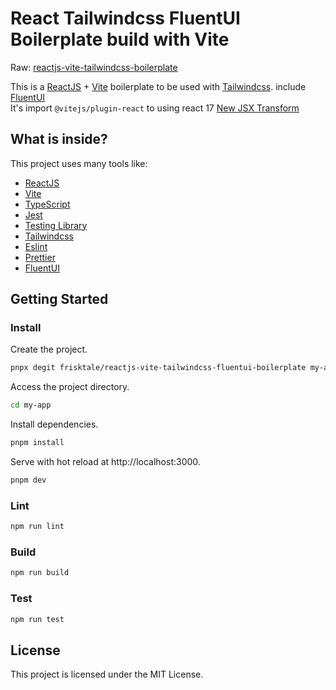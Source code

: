 # React Tailwindcss FluentUI Boilerplate build with Vite

Raw: [reactjs-vite-tailwindcss-boilerplate
](https://github.com/joaopaulomoraes/reactjs-vite-tailwindcss-boilerplate)

This is a [ReactJS](https://reactjs.org) + [Vite](https://vitejs.dev) boilerplate to be used with [Tailwindcss](https://tailwindcss.com).
include [FluentUI](https://developer.microsoft.com/zh-CN/fluentui#/)  
It's import `@vitejs/plugin-react` to using react 17 [New JSX Transform](https://reactjs.org/blog/2020/09/22/introducing-the-new-jsx-transform.html)
## What is inside?

This project uses many tools like:

- [ReactJS](https://reactjs.org)
- [Vite](https://vitejs.dev)
- [TypeScript](https://www.typescriptlang.org)
- [Jest](https://jestjs.io)
- [Testing Library](https://testing-library.com)
- [Tailwindcss](https://tailwindcss.com)
- [Eslint](https://eslint.org)
- [Prettier](https://prettier.io)
- [FluentUI](https://developer.microsoft.com/zh-CN/fluentui#/)

## Getting Started

### Install

Create the project.

```bash
pnpx degit frisktale/reactjs-vite-tailwindcss-fluentui-boilerplate my-app
```

Access the project directory.

```bash
cd my-app
```

Install dependencies.

```bash
pnpm install
```

Serve with hot reload at http://localhost:3000.

```bash
pnpm dev
```

### Lint

```bash
npm run lint
```

### Build

```bash
npm run build
```

### Test

```bash
npm run test
```

## License

This project is licensed under the MIT License.
